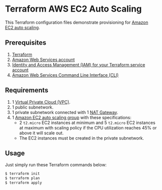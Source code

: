 # Terraform AWS EC2 Auto Scaling

This Terraform configuration files demonstrate provisioning for [Amazon EC2 auto scaling](https://docs.aws.amazon.com/autoscaling/ec2/userguide/what-is-amazon-ec2-auto-scaling.html).

## Prerequisites

1. [Terraform](https://www.terraform.io/)
2. [Amazon Web Services account](https://aws.amazon.com/free/)
3. [Identity and Access Management (IAM) for your Terraform service account](https://blog.gruntwork.io/an-introduction-to-terraform-f17df9c6d180#a9b0)
4. [Amazon Web Services Command Line Interface (CLI)](https://docs.aws.amazon.com/cli/latest/userguide/cli-chap-install.html)

## Requirements

1. 1 [Virtual Private Cloud (VPC)]((https://aws.amazon.com/vpc/)).
2. 1 public subnetwork.
3. 1 private subnetwork connected with 1 [NAT Gateway](https://docs.aws.amazon.com/vpc/latest/userguide/vpc-nat-gateway.html).
4. 1 [Amazon EC2 auto scaling group](https://docs.aws.amazon.com/autoscaling/ec2/userguide/AutoScalingGroup.html) with these specifications:
    - 2 `t2.micro` EC2 instances at minimum and 5 `t2.micro` EC2 instances at maximum with scaling policy if the CPU utilization reaches 45% or above it will scale out.
    - The EC2 instances must be created in the private subnetwork.

## Usage

Just simply run these Terraform commands below:
```sh
$ terraform init
$ terraform plan
$ terraform apply
```